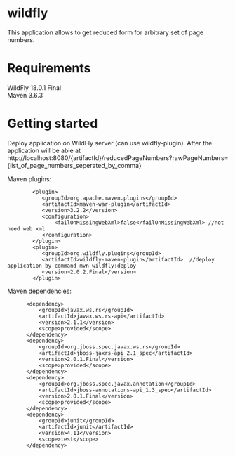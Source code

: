   #  wildfly
  This application allows to get reduced form for arbitrary set of page numbers.



  # Requirements
   WildFly 18.0.1 Final   
   Maven 3.6.3


  # Getting started
  Deploy application on WildFly server (can use wildfly-plugin). After the application will be able at http://localhost:8080/{artifactId}/reducedPageNumbers?rawPageNumbers={list_of_page_numbers_seperated_by_comma}
  
  
  Maven plugins:
  ```
          <plugin>
             <groupId>org.apache.maven.plugins</groupId>
             <artifactId>maven-war-plugin</artifactId>
             <version>3.2.2</version>
             <configuration>
                 <failOnMissingWebXml>false</failOnMissingWebXml> //not need web.xml
             </configuration>
          </plugin>
          <plugin>
             <groupId>org.wildfly.plugins</groupId>
             <artifactId>wildfly-maven-plugin</artifactId>  //deploy application by command mvn wildfly:deploy
             <version>2.0.2.Final</version>
          </plugin>
  ```

  Maven dependencies:
  ```
        <dependency>
            <groupId>javax.ws.rs</groupId>
            <artifactId>javax.ws.rs-api</artifactId>
            <version>2.1.1</version>
            <scope>provided</scope>
        </dependency>
        <dependency>
            <groupId>org.jboss.spec.javax.ws.rs</groupId>
            <artifactId>jboss-jaxrs-api_2.1_spec</artifactId>
            <version>2.0.1.Final</version>
            <scope>provided</scope>
        </dependency>
        <dependency>
            <groupId>org.jboss.spec.javax.annotation</groupId>
            <artifactId>jboss-annotations-api_1.3_spec</artifactId>
            <version>2.0.1.Final</version>
            <scope>provided</scope>
        </dependency>
        <dependency>
            <groupId>junit</groupId>
            <artifactId>junit</artifactId>
            <version>4.11</version>
            <scope>test</scope>
        </dependency>
  ```

